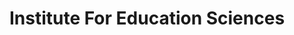 ---
# This topic lives at
# https://digital.gov/topics/institute-for-education-sciences

slug: "institute-for-education-sciences"

# Topic Title
title: "Institute For Education Sciences"

# description — keep it short and clear
summary: ""


# Weight
weight: 1

# For more information on managing topics,
# see https://github.com/GSA/digitalgov.gov/wiki
---